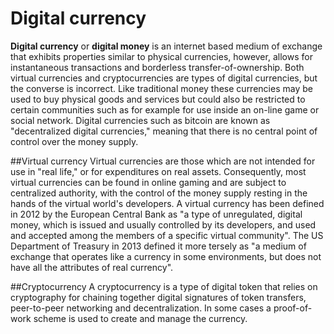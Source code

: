 # Digital currency

**Digital currency** or **digital money** is an internet based medium of exchange that exhibits properties similar to physical currencies, however, allows for instantaneous transactions and borderless transfer-of-ownership. Both virtual currencies and cryptocurrencies are types of digital currencies, but the converse is incorrect. Like traditional money these currencies may be used to buy physical goods and services but could also be restricted to certain communities such as for example for use inside an on-line game or social network. Digital currencies such as bitcoin are known as "decentralized digital currencies," meaning that there is no central point of control over the money supply.


##Virtual currency
Virtual currencies are those which are not intended for use in "real life," or for expenditures on real assets. Consequently, most virtual currencies can be found in online gaming and are subject to centralized authority, with the control of the money supply resting in the hands of the virtual world's developers.
A virtual currency has been defined in 2012 by the European Central Bank as "a type of unregulated, digital money, which is issued and usually controlled by its developers, and used and accepted among the members of a specific virtual community". The US Department of Treasury in 2013 defined it more tersely as "a medium of exchange that operates like a currency in some environments, but does not have all the attributes of real currency".

##Cryptocurrency
A cryptocurrency is a type of digital token that relies on cryptography for chaining together digital signatures of token transfers, peer-to-peer networking and decentralization. In some cases a proof-of-work scheme is used to create and manage the currency.

